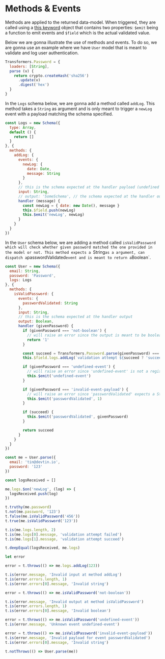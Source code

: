 # Methods & Events



Methods are applied to the returned data-model. When triggered, they are called using a
[this keyword](https://developer.mozilla.org/en-US/docs/Web/JavaScript/Reference/Operators/this) object that contains
two properties: `$emit` being a function to emit events and `$field` which is the actual validated value.

Below we are gonna illustrate the use of methods and events. To do so, we are gonna use an example where we have
`User` model that is meant to validate and log user authentication.

```js
Transformers.Password = {
  loaders: [String],
  parse (v) {
    return crypto.createHash('sha256')
      .update(v)
      .digest('hex')
  }
}
```

In the `Logs` schema below, we are gonna add a method called `addLog`. This method takes a `String` as
argument and is only meant to trigger a `newLog` event with a payload matching the schema specified.

```js
const Logs = new Schema({
  type: Array,
  default () {
    return []
  }
}, {
  methods: {
    addLog: {
      events: {
        newLog: {
          date: Date,
          message: String
        }
      },
      // this is the schema expected at the handler payload (undefined to accept anything)
      input: String,
      // output: 'SomeSchema', // the schema expected at the handler output (undefined to accept anything)
      handler (message) {
        const newLog = { date: new Date(), message }
        this.$field.push(newLog)
        this.$emit('newLog', newLog)
      }
    }
  }
})
```

In the `User` schema below, we are adding a method called `isValidPassword which will check whether given password
matched the one provided in the model or not. This method expects a `String` as a argument, can dispatch a
`passwordValidated` event and is meant to return a `Boolean`.

```js
const User = new Schema({
  email: String,
  password: 'Password',
  logs: Logs
}, {
  methods: {
    isValidPassword: {
      events: {
        passwordValidated: String
      },
      input: String,
      // this is the schema expected at the handler output
      output: Boolean,
      handler (givenPassword) {
        if (givenPassword === 'not-boolean') {
          // will raise an error since the output is meant to be boolean
          return '1'
        }

        const succeed = Transformers.Password.parse(givenPassword) === this.$field.password
        this.$field.logs.addLog(`validation attempt ${succeed ? 'succeed' : 'failed'}`)

        if (givenPassword === 'undefined-event') {
          // will raise an error since 'undefined-event' is not a registered event
          this.$emit('undefined-event')
        }

        if (givenPassword === 'invalid-event-payload') {
          // will raise an error since 'passwordValidated' expects a String payload
          this.$emit('passwordValidated', 1)
        }

        if (succeed) {
          this.$emit('passwordValidated', givenPassword)
        }

        return succeed
      }
    }
  }
})

const me = User.parse({
  email: 'tin@devtin.io',
  password: '123'
})

const logsReceived = []

me.logs.$on('newLog', (log) => {
  logsReceived.push(log)
})

t.truthy(me.password)
t.not(me.password, '123')
t.false(me.isValidPassword('456'))
t.true(me.isValidPassword('123'))

t.is(me.logs.length, 2)
t.is(me.logs[0].message, 'validation attempt failed')
t.is(me.logs[1].message, 'validation attempt succeed')

t.deepEqual(logsReceived, me.logs)

let error

error = t.throws(() => me.logs.addLog(123))

t.is(error.message, 'Invalid input at method addLog')
t.is(error.errors.length, 1)
t.is(error.errors[0].message, 'Invalid string')

error = t.throws(() => me.isValidPassword('not-boolean'))

t.is(error.message, 'Invalid output at method isValidPassword')
t.is(error.errors.length, 1)
t.is(error.errors[0].message, 'Invalid boolean')

error = t.throws(() => me.isValidPassword('undefined-event'))
t.is(error.message, 'Unknown event undefined-event')

error = t.throws(() => me.isValidPassword('invalid-event-payload'))
t.is(error.message, 'Invalid payload for event passwordValidated')
t.is(error.errors[0].message, 'Invalid string')

t.notThrows(() => User.parse(me))
```